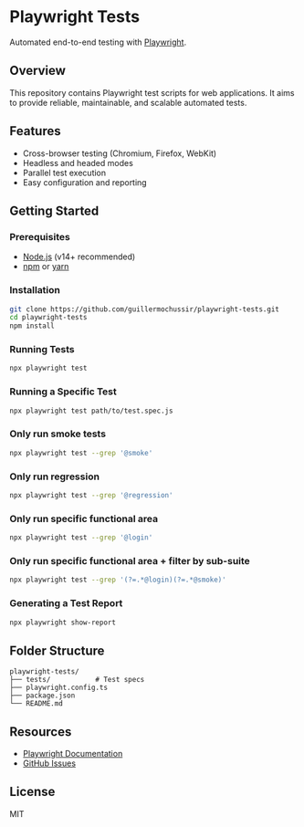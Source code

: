 # Playwright Tests

Automated end-to-end testing with [Playwright](https://playwright.dev/).

## Overview

This repository contains Playwright test scripts for web applications. It aims to provide reliable, maintainable, and scalable automated tests.

## Features

- Cross-browser testing (Chromium, Firefox, WebKit)
- Headless and headed modes
- Parallel test execution
- Easy configuration and reporting

## Getting Started

### Prerequisites

- [Node.js](https://nodejs.org/) (v14+ recommended)
- [npm](https://www.npmjs.com/) or [yarn](https://yarnpkg.com/)

### Installation

```bash
git clone https://github.com/guillermochussir/playwright-tests.git
cd playwright-tests
npm install
```

### Running Tests

```bash
npx playwright test
```

### Running a Specific Test

```bash
npx playwright test path/to/test.spec.js
```

### Only run smoke tests

```bash
npx playwright test --grep '@smoke'
```

### Only run regression

```bash
npx playwright test --grep '@regression'
```

### Only run specific functional area

```bash
npx playwright test --grep '@login'
```

### Only run specific functional area + filter by sub-suite

```bash
npx playwright test --grep '(?=.*@login)(?=.*@smoke)'
```

### Generating a Test Report

```bash
npx playwright show-report
```

## Folder Structure

```
playwright-tests/
├── tests/           # Test specs
├── playwright.config.ts
├── package.json
└── README.md
```

## Resources

- [Playwright Documentation](https://playwright.dev/docs/intro)
- [GitHub Issues](https://github.com/guillermochussir/playwright-tests/issues)

## License

MIT
